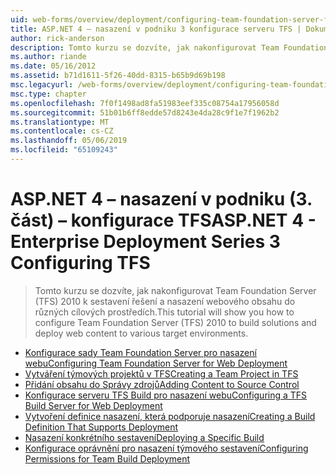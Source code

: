```yaml
---
uid: web-forms/overview/deployment/configuring-team-foundation-server-for-web-deployment/index
title: ASP.NET 4 – nasazení v podniku 3 konfigurace serveru TFS | Dokumentace Microsoftu
author: rick-anderson
description: Tomto kurzu se dozvíte, jak nakonfigurovat Team Foundation Server (TFS) 2010 k sestavení řešení a nasazení webového obsahu do různých cílových prostředích.
ms.author: riande
ms.date: 05/16/2012
ms.assetid: b71d1611-5f26-40dd-8315-b65b9d69b198
msc.legacyurl: /web-forms/overview/deployment/configuring-team-foundation-server-for-web-deployment
msc.type: chapter
ms.openlocfilehash: 7f0f1498ad8fa51983eef335c08754a17956058d
ms.sourcegitcommit: 51b01b6ff8edde57d8243e4da28c9f1e7f1962b2
ms.translationtype: MT
ms.contentlocale: cs-CZ
ms.lasthandoff: 05/06/2019
ms.locfileid: "65109243"
---
```

# <a name="aspnet-4---enterprise-deployment-series-3-configuring-tfs"></a><span data-ttu-id="c754d-103">ASP.NET 4 – nasazení v podniku (3. část) – konfigurace TFS</span><span class="sxs-lookup"><span data-stu-id="c754d-103">ASP.NET 4 - Enterprise Deployment Series 3 Configuring TFS</span></span>

> <span data-ttu-id="c754d-104">Tomto kurzu se dozvíte, jak nakonfigurovat Team Foundation Server (TFS) 2010 k sestavení řešení a nasazení webového obsahu do různých cílových prostředích.</span><span class="sxs-lookup"><span data-stu-id="c754d-104">This tutorial will show you how to configure Team Foundation Server (TFS) 2010 to build solutions and deploy web content to various target environments.</span></span>

- [<span data-ttu-id="c754d-105">Konfigurace sady Team Foundation Server pro nasazení webu</span><span class="sxs-lookup"><span data-stu-id="c754d-105">Configuring Team Foundation Server for Web Deployment</span></span>](configuring-team-foundation-server-for-web-deployment.md)
- [<span data-ttu-id="c754d-106">Vytváření týmových projektů v TFS</span><span class="sxs-lookup"><span data-stu-id="c754d-106">Creating a Team Project in TFS</span></span>](creating-a-team-project-in-tfs.md)
- [<span data-ttu-id="c754d-107">Přidání obsahu do Správy zdrojů</span><span class="sxs-lookup"><span data-stu-id="c754d-107">Adding Content to Source Control</span></span>](adding-content-to-source-control.md)
- [<span data-ttu-id="c754d-108">Konfigurace serveru TFS Build pro nasazení webu</span><span class="sxs-lookup"><span data-stu-id="c754d-108">Configuring a TFS Build Server for Web Deployment</span></span>](configuring-a-tfs-build-server-for-web-deployment.md)
- [<span data-ttu-id="c754d-109">Vytvoření definice nasazení, která podporuje nasazení</span><span class="sxs-lookup"><span data-stu-id="c754d-109">Creating a Build Definition That Supports Deployment</span></span>](creating-a-build-definition-that-supports-deployment.md)
- [<span data-ttu-id="c754d-110">Nasazení konkrétního sestavení</span><span class="sxs-lookup"><span data-stu-id="c754d-110">Deploying a Specific Build</span></span>](deploying-a-specific-build.md)
- [<span data-ttu-id="c754d-111">Konfigurace oprávnění pro nasazení týmového sestavení</span><span class="sxs-lookup"><span data-stu-id="c754d-111">Configuring Permissions for Team Build Deployment</span></span>](configuring-permissions-for-team-build-deployment.md)
